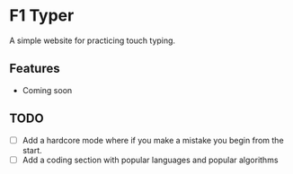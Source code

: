 # F1 Typer
A simple website for practicing touch typing.

## Features
- Coming soon

## TODO
- [ ] Add a hardcore mode where if you make a mistake you begin from the start.
- [ ] Add a coding section with popular languages and popular algorithms
